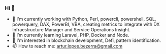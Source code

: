 ### Hi 👋

- 🔭 I'm currently working with Python, Perl, powercli, powershell, SQL, powerquery, DAX, PowerBI, VBA, creating metrics to integrate with DX Infraestructure Manager and Service Operations Insight.
- 🌱 I’m currently learning Laravel, PHP, Docker and Node.
- 🤔 I'm interested in blockchain development, Defi, pattern identification.
- 📫 How to reach me: artur.lopes.bezerra@gmail.com
